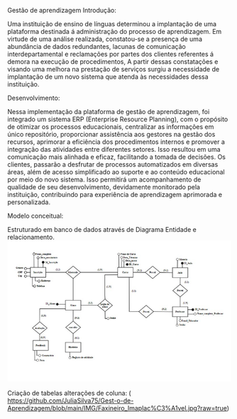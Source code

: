 Gestão de aprendizagem
Introdução:

Uma instituição de ensino de línguas determinou a implantação de uma plataforma destinada á administração do processo de aprendizagem. Em virtude de uma análise realizada, constatou-se a presença de uma abundância de dados redundantes, lacunas de comunicação interdepartamental e reclamações por partes dos clientes referentes á demora na execução de procedimentos, A partir dessas constatações e visando uma melhora na prestação de serviços surgiu a necessidade de implantação de um novo sistema que atenda às necessidades dessa instituição.

Desenvolvimento:

Nessa implementação da plataforma de gestão de aprendizagem, foi integrado um sistema ERP (Enterprise Resource Planning), com o propósito de otimizar os processos educacionais, centralizar as informações em único repositório, proporcionar assistência aos gestores na gestão dos recursos, aprimorar a eficiência dos procedimentos internos e promover a integração das atividades entre diferentes setores. Isso resultou em uma comunicação mais alinhada e eficaz, facilitando a tomada de decisões.
Os clientes, passarão a desfrutar de processos automatizados em diversas áreas, além de acesso simplificado ao suporte e ao conteúdo educacional por meio do novo sistema. Isso permitirá um acompanhamento de qualidade de seu desenvolvimento, devidamente monitorado pela instituição, contribuindo para experiência de aprendizagem aprimorada e personalizada.

Modelo conceitual:

Estruturado em banco de dados através de Diagrama Entidade e relacionamento.
![Modelo Conceitual](https://github.com/JuliaSilva75/Gest-o-de-Aprendizagem/blob/main/IMG/Modelo%20Conceitual.jpeg?raw=true)

Criação de tabelas alterações de coluna:
( https://github.com/JuliaSilva75/Gest-o-de-Aprendizagem/blob/main/IMG/Faxineiro_Imaplac%C3%A1vel.jpg?raw=true)

